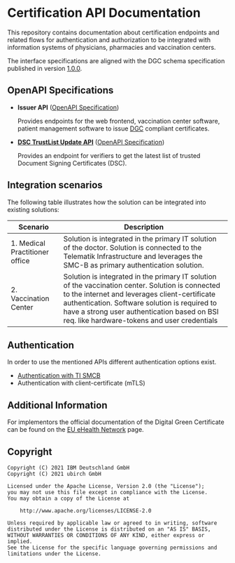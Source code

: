 # Certification API Documentation

This repository contains documentation about certification endpoints and related flows for authentication and authorization to be integrated with information systems of physicians, pharmacies and vaccination centers.

The interface specifications are aligned with the DGC schema specification published in version [1.0.0](https://github.com/ehn-digital-green-development/ehn-dgc-schema/releases/tag/1.0.0).

## OpenAPI Specifications

- **Issuer API** ([OpenAPI Specification](dgc-certify-api.yaml))

  Provides endpoints for the web frontend, vaccination center software,
  patient management software to issue [DGC](https://ec.europa.eu/info/live-work-travel-eu/coronavirus-response/safe-covid-19-vaccines-europeans/covid-19-digital-green-certificates)
  compliant certificates.

- **[DSC TrustList Update API](dsc-update/README.md)** ([OpenAPI Specification](dsc-update/dsc-update-api.yaml))

  Provides an endpoint for verifiers to get the latest list of trusted Document Signing Certificates (DSC).

## Integration scenarios
The following table illustrates how the solution can be integrated into existing solutions:

| Scenario | Description | 
| --- | --- | 
| 1. Medical Practitioner office | Solution is integrated in the primary IT solution of the doctor. Solution is connected to the Telematik Infrastructure and leverages the SMC-B as primary authentication solution.|
| 2. Vaccination Center | Solution is integrated in the primary IT solution of the vaccination center. Solution is connected to the internet and leverages client-certificate authentication. Software solution is required to have a strong user authentication based on BSI req. like hardware-tokens and user credentials |  


## Authentication
In order to use the mentioned APIs different authentication options exist. 

- [Authentication with TI SMCB](SMCB-Authentication.md)
- Authentication with client-certificate (mTLS)

## Additional Information

For implementors the official documentation of the Digital Green Certificate
can be found on the [EU eHealth Network](https://ec.europa.eu/health/ehealth/key_documents_en) page.

## Copyright

```
Copyright (C) 2021 IBM Deutschland GmbH 
Copyright (C) 2021 ubirch GmbH

Licensed under the Apache License, Version 2.0 (the "License");
you may not use this file except in compliance with the License.
You may obtain a copy of the License at

    http://www.apache.org/licenses/LICENSE-2.0

Unless required by applicable law or agreed to in writing, software
distributed under the License is distributed on an "AS IS" BASIS,
WITHOUT WARRANTIES OR CONDITIONS OF ANY KIND, either express or implied.
See the License for the specific language governing permissions and
limitations under the License.
```
